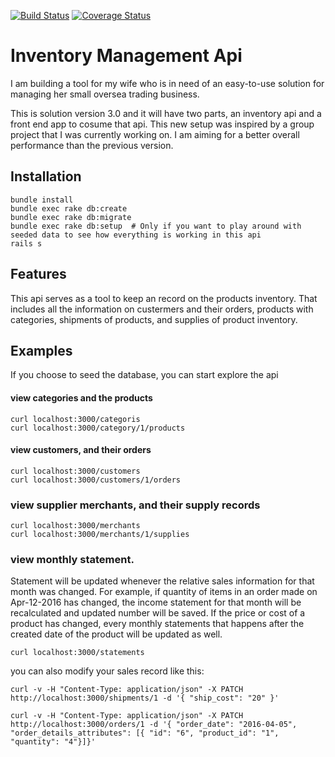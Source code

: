 [![Build Status](https://travis-ci.org/ypan887/inventory_api.svg?branch=master)](https://travis-ci.org/ypan887/inventoy_api)
[![Coverage Status](https://coveralls.io/repos/github/ypan887/inventoy_api/badge.svg?branch=master)](https://coveralls.io/github/ypan887/inventoy_api?branch=master)

# Inventory Management Api

I am building a tool for my wife who is in need of an easy-to-use solution for managing her small oversea trading business.

This is solution version 3.0 and it will have two parts, an inventory api and a front end app to cosume that api. This new setup was inspired by a group project that I was currently working on. I am aiming for a better overall performance than the previous version.

## Installation

```
bundle install
bundle exec rake db:create
bundle exec rake db:migrate
bundle exec rake db:setup  # Only if you want to play around with seeded data to see how everything is working in this api
rails s
```

## Features
This api serves as a tool to keep an record on the products inventory. That includes all the information on custermers and their orders, products with categories, shipments of products, and supplies of product inventory.

## Examples

If you choose to seed the database, you can start explore the api

#### view categories and the products
```
curl localhost:3000/categoris
curl localhost:3000/category/1/products
```

#### view customers, and their orders

```
curl localhost:3000/customers
curl localhost:3000/customers/1/orders
```

### view supplier merchants, and their supply records
```
curl localhost:3000/merchants
curl localhost:3000/merchants/1/supplies
```

### view monthly statement. 
Statement will be updated whenever the relative sales information for that month was changed. For example, if quantity of items in an order made on Apr-12-2016 has changed, the income statement for that month will be recalculated and updated number will be saved. If the price or cost of a product has changed, every monthly statements that happens after the created date of the product will be updated as well.

```
curl localhost:3000/statements
```

you can also modify your sales record like this:
```
curl -v -H "Content-Type: application/json" -X PATCH http://localhost:3000/shipments/1 -d '{ "ship_cost": "20" }'

curl -v -H "Content-Type: application/json" -X PATCH http://localhost:3000/orders/1 -d '{ "order_date": "2016-04-05", "order_details_attributes": [{ "id": "6", "product_id": "1", "quantity": "4"}]}'
```